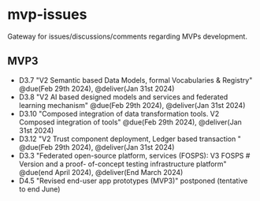 # mvp-issues
Gateway for issues/discussions/comments regarding MVPs development.

## MVP3

* D3.7 "V2 Semantic based Data Models, formal Vocabularies & Registry" @due(Feb 29th 2024), @deliver(Jan 31st 2024)
* D3.8 "V2 AI based designed models and services and federated learning mechanism" @due(Feb 29th 2024), @deliver(Jan 31st 2024)
* D3.10 "Composed integration of data transformation tools. V2 Composed integration of tools" @due(Feb 29th 2024), @deliver(Jan 31st 2024)
* D3.12 "V2 Trust component deployment, Ledger based transaction " @due(Feb 29th 2024), @deliver(Jan 31st 2024)
* D3.3 "Federated open-source platform, services (FOSPS): V3 FOSPS # Version and a proof- of-concept testing infrastructure platform"  @due(end April 2024), @deliver(End March 2024)
* D4.5  "Revised end-user app prototypes (MVP3)" postponed (tentative to end June)
  

  

